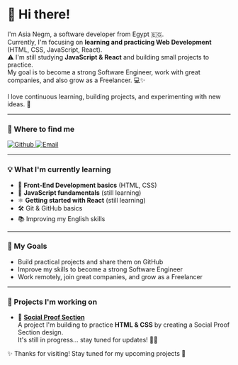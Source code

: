 # 👋 Hi there!

I'm Asia Negm, a software developer from Egypt 🇪🇬.  
Currently, I'm focusing on **learning and practicing Web Development** (HTML, CSS, JavaScript, React).  
⚠️ I'm still studying **JavaScript & React** and building small projects to practice.  
My goal is to become a strong Software Engineer, work with great companies, and also grow as a Freelancer. 💻✨  

I love continuous learning, building projects, and experimenting with new ideas. 🚀  

---

### 📌 Where to find me
<p>
  <a href="https://github.com/asia-negm" target="_blank">
    <img alt="Github" src="https://img.shields.io/badge/GitHub-%2312100E.svg?&style=for-the-badge&logo=Github&logoColor=white" />
  </a>
  <!-- Add your LinkedIn here later when it's ready -->
  <a href="mailto:asiadeen23@gmail.com">
    <img alt="Email" src="https://img.shields.io/badge/Email-%23D14836.svg?&style=for-the-badge&logo=gmail&logoColor=white" />
  </a>
</p>

---

### 💡 What I'm currently learning
- 🚀 **Front-End Development basics** (HTML, CSS)  
- 📘 **JavaScript fundamentals** (still learning)  
- ⚛️ **Getting started with React** (still learning)  
- 🛠️ Git & GitHub basics  
- 📚 Improving my English skills  

---

### 🎯 My Goals
- Build practical projects and share them on GitHub  
- Improve my skills to become a strong Software Engineer  
- Work remotely, join great companies, and grow as a Freelancer  

---

### 🚧 Projects I'm working on
- 🌟 **[Social Proof Section](https://github.com/asia-negm/social-proof-section)**  
  A project I'm building to practice **HTML & CSS** by creating a Social Proof Section design.  
  It's still in progress... stay tuned for updates! 🔧✨  



✨ Thanks for visiting! Stay tuned for my upcoming projects 🙌

